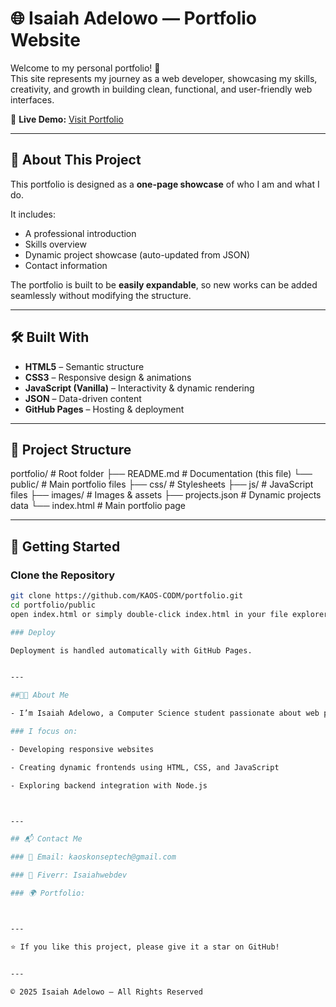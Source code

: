 # 🌐 Isaiah Adelowo — Portfolio Website

Welcome to my personal portfolio! 🚀  
This site represents my journey as a web developer, showcasing my skills, creativity, and growth in building clean, functional, and user-friendly web interfaces.

🔗 **Live Demo:** [Visit Portfolio](https://kaos-codm.github.io/portfolio/)

---

## 📌 About This Project

This portfolio is designed as a **one-page showcase** of who I am and what I do.

It includes:
- A professional introduction  
- Skills overview  
- Dynamic project showcase (auto-updated from JSON)  
- Contact information  

The portfolio is built to be **easily expandable**, so new works can be added seamlessly without modifying the structure.

---

## 🛠️ Built With
- **HTML5** – Semantic structure  
- **CSS3** – Responsive design & animations  
- **JavaScript (Vanilla)** – Interactivity & dynamic rendering  
- **JSON** – Data-driven content  
- **GitHub Pages** – Hosting & deployment  

---

## 📂 Project Structure

portfolio/              # Root folder ├── README.md           # Documentation (this file) └── public/             # Main portfolio files ├── css/            # Stylesheets ├── js/             # JavaScript files ├── images/         # Images & assets ├── projects.json   # Dynamic projects data └── index.html      # Main portfolio page

---

## 🚀 Getting Started

### Clone the Repository
```bash
git clone https://github.com/KAOS-CODM/portfolio.git
cd portfolio/public
open index.html or simply double-click index.html in your file explorer.

### Deploy

Deployment is handled automatically with GitHub Pages.


---

##👨‍💻 About Me

- I’m Isaiah Adelowo, a Computer Science student passionate about web programming.

### I focus on:

- Developing responsive websites

- Creating dynamic frontends using HTML, CSS, and JavaScript

- Exploring backend integration with Node.js



---

## 📬 Contact Me

### 📧 Email: kaoskonseptech@gmail.com

### 💼 Fiverr: Isaiahwebdev

### 🌍 Portfolio: 



---

⭐ If you like this project, please give it a star on GitHub!


---

© 2025 Isaiah Adelowo — All Rights Reserved